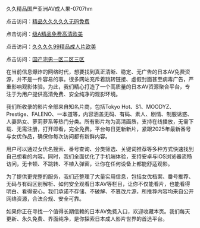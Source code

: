 久久精品国产亚洲AV成人果-0707hm


点击访问：<a href="https://rtj-3zo.pages.dev/">精品久久久久久无码免费</a>

点击访问：<a href="https://vassv.pages.dev/">级A精品免费高清欧美</a>

点击访问：<a href="https://gda-c7m.pages.dev/">久久久久99精品成人片欧美</a>

点击访问：<a href="https://cfad.pages.dev/">国产宅男一区二区三区</a>


在当前信息爆炸的网络时代，想要找到真正清晰、稳定、无广告的日本AV免费资源，并不是一件容易的事。很多网站充斥着跳转链接、虚假封面甚至病毒广告，严重影响观影体验。为此，我们精心打造了一个高质量的日本AV资源聚合平台，专注于为用户提供高清免费、安全纯净的观影环境。

我们所收录的影片全部来自知名片商，包括Tokyo Hot、S1、MOODYZ、Prestige、FALENO、一本道等，内容涵盖无码、有码、素人、剧情、制服诱惑、人妻熟女、萝莉萝系等热门分类。所有影片均为高清画质，支持在线播放，无需下载、无需注册，打开即看，完全免费。平台每日更新新片，紧跟2025年最新番号与女优作品，确保你每次访问都有新鲜内容。

用户可以通过女优名搜索、番号查询、分类筛选、关键词推荐等多种方式快速找到自己想看的内容。同时，我们全面优化了手机端体验，支持安卓与iOS浏览器流畅访问，无卡顿、不跳转、不植入弹窗，让你在任何设备上都能舒适观影。

为了提供更完整的服务，我们还整理了大量实用信息，包括女优档案、番号推荐、无码与有码区别解析、如何安全观看日本AV等栏目，让你不仅能看片，也能看得明白、看得安心。我们承诺不存储、不破解、不篡改片源，所推荐内容均来自公开网络资源，合法合规、安全可靠。

如果你正在寻找一个值得长期信赖的日本AV免费入口，欢迎收藏本页。我们每天更新、永久免费、界面纯净，是你探索日本成人影片世界的首选平台。

<span style="display:none;">[Canonical link](https://github.com/dd54045/36548 ）</span>
